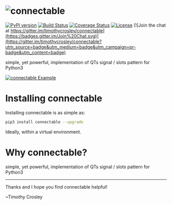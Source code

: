 ![connectable](https://raw.github.com/timothycrosley/connectable/develop/logo.png)
===================

[![PyPI version](https://badge.fury.io/py/connectable.svg)](http://badge.fury.io/py/connectable)
[![Build Status](https://travis-ci.org/timothycrosley/connectable.svg?branch=master)](https://travis-ci.org/timothycrosley/connectable)
[![Coverage Status](https://coveralls.io/repos/timothycrosley/connectable/badge.svg?branch=master&service=github)](https://coveralls.io/github/timothycrosley/connectable?branch=master)
[![License](https://img.shields.io/github/license/mashape/apistatus.svg)](https://pypi.python.org/pypi/connectable/)
[![Join the chat at https://gitter.im/timothycrosley/connectable](https://badges.gitter.im/Join%20Chat.svg)](https://gitter.im/timothycrosley/connectable?utm_source=badge&utm_medium=badge&utm_campaign=pr-badge&utm_content=badge)

 simple, yet powerful, implementation of QTs signal / slots pattern for Python3

[![connectable Example](https://raw.github.com/timothycrosley/connectable/develop/example.gif)](https://github.com/timothycrosley/connectable/blob/develop/examples/example.py)


Installing connectable
===================

Installing connectable is as simple as:

```bash
pip3 install connectable --upgrade
```

Ideally, within a virtual environment.


Why connectable?
===================

 simple, yet powerful, implementation of QTs signal / slots pattern for Python3

--------------------------------------------

Thanks and I hope you find connectable helpful!

~Timothy Crosley
